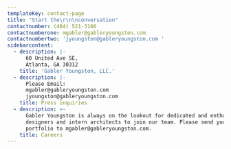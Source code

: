 ```yaml
---
templateKey: contact-page
title: "Start the\r\n\nconversation"
contactnumber: (404) 521-3166
contactnumberone: mgabler@gableryoungston.com
contactnumbertwo: 'jyoungston@gableryoungston.com '
sidebarcontent:
  - description: |-
      60 United Ave SE,
      Atlanta, GA 30312
    title: 'Gabler Youngston, LLC.'
  - description: |-
      Please Email:
      mgabler@gableryoungston.com
      jyoungston@gableryoungston.com
    title: Press inquiries
  - description: >-
      Gabler Youngston is always on the lookout for dedicated and enthusiastic
      designers and intern architects to join our team. Please send your CV and
      portfolio to mgabler@gableryoungston.com.
    title: Careers
---
```


